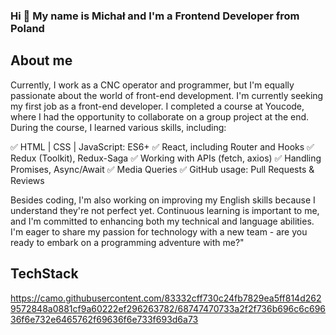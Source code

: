 ### Hi 👋 My name is Michał and I'm a Frontend Developer from Poland

## About me
Currently, I work as a CNC operator and programmer, but I'm equally passionate about the world of front-end development. I'm currently seeking my first job as a front-end developer. I completed a course at Youcode, where I had the opportunity to collaborate on a group project at the end. During the course, I learned various skills, including:

✅ HTML | CSS | JavaScript: ES6+
✅ React, including Router and Hooks
✅ Redux (Toolkit), Redux-Saga
✅ Working with APIs (fetch, axios)
✅ Handling Promises, Async/Await
✅ Media Queries
✅ GitHub usage: Pull Requests & Reviews

Besides coding, I'm also working on improving my English skills because I understand they're not perfect yet. Continuous learning is important to me, and I'm committed to enhancing both my technical and language abilities. I'm eager to share my passion for technology with a new team - are you ready to embark on a programming adventure with me?"


## TechStack
https://camo.githubusercontent.com/83332cff730c24fb7829ea5ff814d2629572848a0881cf9a60222ef296263782/68747470733a2f2f736b696c6c69636f6e732e6465762f69636f6e733f693d6a73
